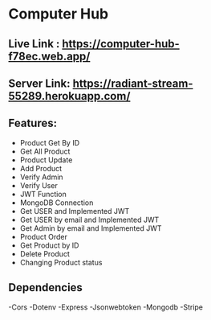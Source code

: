 # Computer Hub

## Live Link : https://computer-hub-f78ec.web.app/
## Server Link: https://radiant-stream-55289.herokuapp.com/


## Features:
- Product Get By ID
- Get All Product
- Product Update
- Add Product
- Verify Admin 
- Verify User
- JWT Function
- MongoDB Connection
- Get USER and Implemented JWT
- Get USER by email and Implemented JWT
- Get Admin by email and Implemented JWT
- Product Order
- Get Product by ID
- Delete Product
- Changing Product status 

## Dependencies
-Cors
-Dotenv
-Express
-Jsonwebtoken
-Mongodb
-Stripe